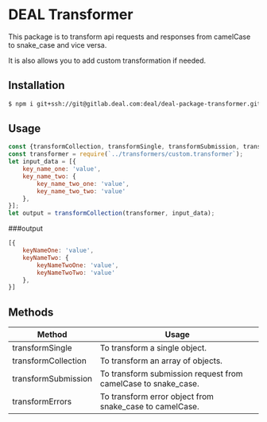 # DEAL Transformer
This package is to transform api requests and responses from camelCase to snake_case and vice versa.

It is also allows you to add custom transformation if needed.
## Installation
```sh
$ npm i git+ssh://git@gitlab.deal.com:deal/deal-package-transformer.git
```

## Usage

```js
const {transformCollection, transformSingle, transformSubmission, transformErrors} = require('deal-package-transformer');
const transformer = require(`../transformers/custom.transformer`);
let input_data = [{
    key_name_one: 'value',
    key_name_two: {
        key_name_two_one: 'value',
        key_name_two_two: 'value'
    },
}];
let output = transformCollection(transformer, input_data);
```

###output
```js
[{
    keyNameOne: 'value',
    keyNameTwo: {
        keyNameTwoOne: 'value',
        keyNameTwoTwo: 'value'
    },
}]
```

## Methods

| Method | Usage                                                                                                                                    |
| --------------------- | ------------------------------------------------------------------------------------------------------------------------------------------- |
| transformSingle       | To transform a single object.                                        |
| transformCollection   | To transform an array of objects.                              |
| transformSubmission   | To transform submission request from camelCase to snake_case.  |
| transformErrors       | To transform error object from snake_case to camelCase.             |
